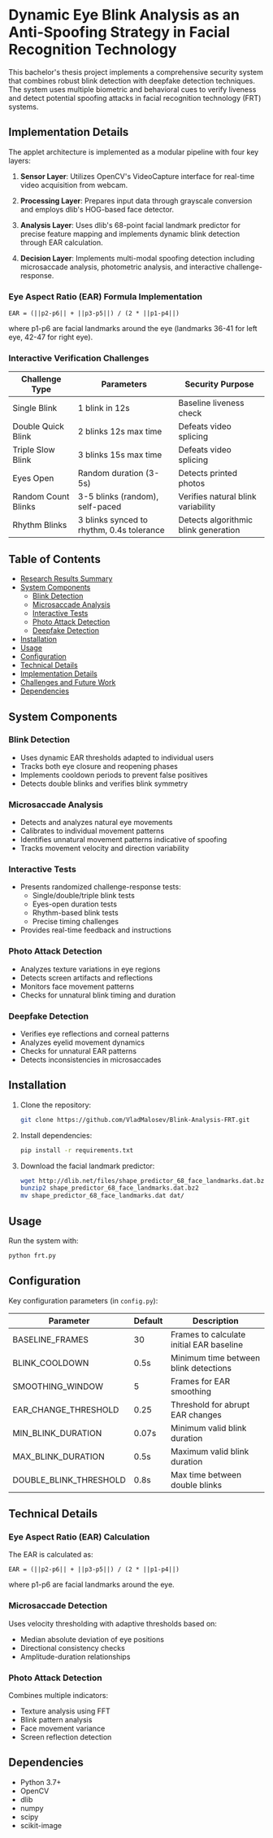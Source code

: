 # Dynamic Eye Blink Analysis as an Anti-Spoofing Strategy in Facial Recognition Technology

This bachelor's thesis project implements a comprehensive security system that combines robust blink detection with deepfake detection techniques. The system uses multiple biometric and behavioral cues to verify liveness and detect potential spoofing attacks in facial recognition technology (FRT) systems.

## Implementation Details

The applet architecture is implemented as a modular pipeline with four key layers:

1. **Sensor Layer**: Utilizes OpenCV's VideoCapture interface for real-time video acquisition from webcam.

2. **Processing Layer**: Prepares input data through grayscale conversion and employs dlib's HOG-based face detector.

3. **Analysis Layer**: Uses dlib's 68-point facial landmark predictor for precise feature mapping and implements dynamic blink detection through EAR calculation.

4. **Decision Layer**: Implements multi-modal spoofing detection including microsaccade analysis, photometric analysis, and interactive challenge-response.

### Eye Aspect Ratio (EAR) Formula Implementation

```
EAR = (||p2-p6|| + ||p3-p5||) / (2 * ||p1-p4||)
```

where p1-p6 are facial landmarks around the eye (landmarks 36-41 for left eye, 42-47 for right eye).

### Interactive Verification Challenges

| Challenge Type | Parameters | Security Purpose |
|---------------|------------|------------------|
| Single Blink | 1 blink in 12s | Baseline liveness check |
| Double Quick Blink | 2 blinks 12s max time | Defeats video splicing |
| Triple Slow Blink | 3 blinks 15s max time | Defeats video splicing |
| Eyes Open | Random duration (3-5s) | Detects printed photos |
| Random Count Blinks | 3-5 blinks (random), self-paced | Verifies natural blink variability |
| Rhythm Blinks | 3 blinks synced to rhythm, 0.4s tolerance | Detects algorithmic blink generation |

## Table of Contents

- [Research Results Summary](#research-results-summary)
- [System Components](#system-components)
  - [Blink Detection](#blink-detection)
  - [Microsaccade Analysis](#microsaccade-analysis)
  - [Interactive Tests](#interactive-tests)
  - [Photo Attack Detection](#photo-attack-detection)
  - [Deepfake Detection](#deepfake-detection)
- [Installation](#installation)
- [Usage](#usage)
- [Configuration](#configuration)
- [Technical Details](#technical-details)
- [Implementation Details](#implementation-details)
- [Challenges and Future Work](#challenges-and-future-work)
- [Dependencies](#dependencies)

## System Components

### Blink Detection
- Uses dynamic EAR thresholds adapted to individual users
- Tracks both eye closure and reopening phases
- Implements cooldown periods to prevent false positives
- Detects double blinks and verifies blink symmetry

### Microsaccade Analysis
- Detects and analyzes natural eye movements
- Calibrates to individual movement patterns
- Identifies unnatural movement patterns indicative of spoofing
- Tracks movement velocity and direction variability

### Interactive Tests
- Presents randomized challenge-response tests:
  - Single/double/triple blink tests
  - Eyes-open duration tests
  - Rhythm-based blink tests
  - Precise timing challenges
- Provides real-time feedback and instructions

### Photo Attack Detection
- Analyzes texture variations in eye regions
- Detects screen artifacts and reflections
- Monitors face movement patterns
- Checks for unnatural blink timing and duration

### Deepfake Detection
- Verifies eye reflections and corneal patterns
- Analyzes eyelid movement dynamics
- Checks for unnatural EAR patterns
- Detects inconsistencies in microsaccades

## Installation

1. Clone the repository:
   ```bash
   git clone https://github.com/VladMalosev/Blink-Analysis-FRT.git
   ```

2. Install dependencies:
   ```bash
   pip install -r requirements.txt
   ```

3. Download the facial landmark predictor:
   ```bash
   wget http://dlib.net/files/shape_predictor_68_face_landmarks.dat.bz2
   bunzip2 shape_predictor_68_face_landmarks.dat.bz2
   mv shape_predictor_68_face_landmarks.dat dat/
   ```

## Usage

Run the system with:
```bash
python frt.py
```

## Configuration

Key configuration parameters (in `config.py`):

| Parameter | Default | Description |
|-----------|---------|-------------|
| BASELINE_FRAMES | 30 | Frames to calculate initial EAR baseline |
| BLINK_COOLDOWN | 0.5s | Minimum time between blink detections |
| SMOOTHING_WINDOW | 5 | Frames for EAR smoothing |
| EAR_CHANGE_THRESHOLD | 0.25 | Threshold for abrupt EAR changes |
| MIN_BLINK_DURATION | 0.07s | Minimum valid blink duration |
| MAX_BLINK_DURATION | 0.5s | Maximum valid blink duration |
| DOUBLE_BLINK_THRESHOLD | 0.8s | Max time between double blinks |

## Technical Details

### Eye Aspect Ratio (EAR) Calculation

The EAR is calculated as:

```
EAR = (||p2-p6|| + ||p3-p5||) / (2 * ||p1-p4||)
```

where p1-p6 are facial landmarks around the eye.

### Microsaccade Detection

Uses velocity thresholding with adaptive thresholds based on:

- Median absolute deviation of eye positions
- Directional consistency checks
- Amplitude-duration relationships

### Photo Attack Detection

Combines multiple indicators:

- Texture analysis using FFT
- Blink pattern analysis
- Face movement variance
- Screen reflection detection

## Dependencies

- Python 3.7+
- OpenCV
- dlib
- numpy
- scipy
- scikit-image